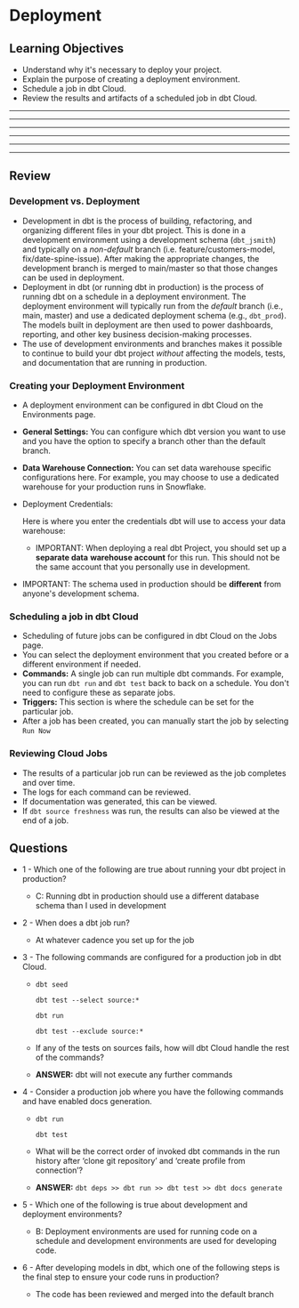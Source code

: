 # Deployment

## Learning Objectives

- Understand why it's necessary to deploy your project.
- Explain the purpose of creating a deployment environment.
- Schedule a job in dbt Cloud.
- Review the results and artifacts of a scheduled job in dbt Cloud.

----

-----

-----





----

----

----

## Review

### Development vs. Deployment

- Development in dbt is the process of building, refactoring, and organizing different files in your dbt project. This is done in a development environment using a development schema (`dbt_jsmith`) and typically on a *non-default* branch (i.e. feature/customers-model, fix/date-spine-issue). After making the appropriate changes, the development branch is merged to main/master so that those changes can be used in deployment.
- Deployment in dbt (or running dbt in production) is the process of running dbt on a schedule in a deployment environment. The deployment environment will typically run from the *default* branch (i.e., main, master) and use a dedicated deployment schema (e.g., `dbt_prod`). The models built in deployment are then used to power dashboards, reporting, and other key business decision-making processes.
- The use of development environments and branches makes it possible to continue to build your dbt project *without* affecting the models, tests, and documentation that are running in production.

### Creating your Deployment Environment

- A deployment environment can be configured in dbt Cloud on the Environments page.

- **General Settings:** You can configure which dbt version you want to use and you have the option to specify a branch other than the default branch.

- **Data Warehouse Connection:** You can set data warehouse specific configurations here. For example, you may choose to use a dedicated warehouse for your production runs in Snowflake.

- Deployment Credentials:

  Here is where you enter the credentials dbt will use to access your data warehouse:

  - IMPORTANT: When deploying a real dbt Project, you should set up a **separate data** **warehouse account** for this run. This should not be the same account that you personally use in development.
- IMPORTANT: The schema used in production should be **different** from anyone's development schema.

### Scheduling a job in dbt Cloud

- Scheduling of future jobs can be configured in dbt Cloud on the Jobs page.
- You can select the deployment environment that you created before or a different environment if needed.
- **Commands:** A single job can run multiple dbt commands. For example, you can run `dbt run` and `dbt test` back to back on a schedule. You don't need to configure these as separate jobs.
- **Triggers:** This section is where the schedule can be set for the particular job.
- After a job has been created, you can manually start the job by selecting `Run Now`

### Reviewing Cloud Jobs

- The results of a particular job run can be reviewed as the job completes and over time.
- The logs for each command can be reviewed.
- If documentation was generated, this can be viewed.
- If `dbt source freshness` was run, the results can also be viewed at the end of a job.

## Questions

+ 1 - Which one of the following are true about running your dbt project in production?

  + C: Running dbt in production should use a different database schema than I used in development

+ 2 - When does a dbt job run?

  + At whatever cadence you set up for the job

+ 3 - The following commands are configured for a production job in dbt Cloud.

  + ```
    dbt seed
    
    dbt test --select source:*
    
    dbt run
    
    dbt test --exclude source:*
    ```

  + If any of the tests on sources fails, how will dbt Cloud handle the rest of the commands?  

  + **ANSWER:** dbt will not execute any further commands

+ 4 - Consider a production job where you have the following commands and have enabled docs generation.

  + ```
    dbt run
    
    dbt test
    ```

  + What will be the correct order of invoked dbt commands in the run history after ‘clone git repository’ and ‘create profile from connection’?

  + **ANSWER:** `dbt deps >> dbt run >> dbt test >> dbt docs generate`

+ 5 - Which one of the following is true about development and deployment environments?

  + B: Deployment environments are used for running code on a schedule and development environments are used for developing code.

+ 6 - After developing models in dbt, which one of the following steps is the final step to ensure your code runs in production?

  + The code has been reviewed and merged into the default branch

  